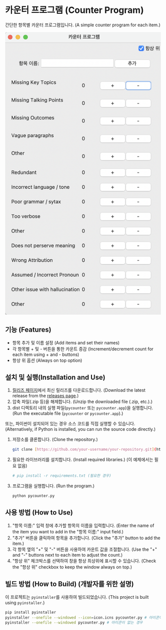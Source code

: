 # 카운터 프로그램 (Counter Program)

간단한 항목별 카운터 프로그램입니다. (A simple counter program for each item.)

![프로그램 실행 화면 스크린샷 또는 GIF](screenshot.png)

## 기능 (Features)

- 항목 추가 및 이름 설정 (Add items and set their names)
- 각 항목별 + 및 - 버튼을 통한 카운트 증감 (Increment/decrement count for each item using + and - buttons)
- 항상 위 옵션 (Always on top option)

## 설치 및 실행(Installation and Use)

1.  [릴리즈 페이지](https://github.com/saramjh/pycounter/archive/refs/heads/main.zip)에서 최신 릴리즈를 다운로드합니다. (Download the latest release from the [releases page](https://github.com/saramjh/pycounter/archive/refs/heads/main.zip).)
2.  압축 파일(.zip 등)을 해제합니다. (Unzip the downloaded file (.zip, etc.).)
3.  dist 디렉토리 내의 실행 파일(`pycounter` 또는 `pycounter.app`)을 실행합니다. (Run the executable file (`pycounter` or `pycounter.app`).)

또는, 파이썬이 설치되어 있는 경우 소스 코드를 직접 실행할 수 있습니다. (Alternatively, if Python is installed, you can run the source code directly.)

1.  저장소를 클론합니다. (Clone the repository.)
    ```bash
    git clone [https://github.com/your-username/your-repository.git](https://github.com/saramjh/pycounter.git)
    ```
2.  필요한 라이브러리를 설치합니다. (Install required libraries.) (이 예제에서는 필요 없음)
    ```bash
    # pip install -r requirements.txt (필요한 경우)
    ```
3.  프로그램을 실행합니다. (Run the program.)
    ```bash
    python pycounter.py
    ```

## 사용 방법 (How to Use)

1.  "항목 이름:" 입력 창에 추가할 항목의 이름을 입력합니다. (Enter the name of the item you want to add in the "항목 이름:" input field.)
2.  "추가" 버튼을 클릭하여 항목을 추가합니다. (Click the "추가" button to add the item.)
3.  각 항목 옆의 "+" 및 "-" 버튼을 사용하여 카운트 값을 조절합니다. (Use the "+" and "-" buttons next to each item to adjust the count.)
4.  "항상 위" 체크박스를 선택하여 창을 항상 최상위에 표시할 수 있습니다. (Check the "항상 위" checkbox to keep the window always on top.)

## 빌드 방법 (How to Build) (개발자를 위한 설명)

이 프로젝트는 `pyinstaller`를 사용하여 빌드되었습니다. (This project is built using `pyinstaller`.)

```bash
pip install pyinstaller
pyinstaller --onefile --windowed --icon=icon.icns pycounter.py # 아이콘이 있는 경우
pyinstaller --onefile --windowed pycounter.py # 아이콘이 없는 경우
```
